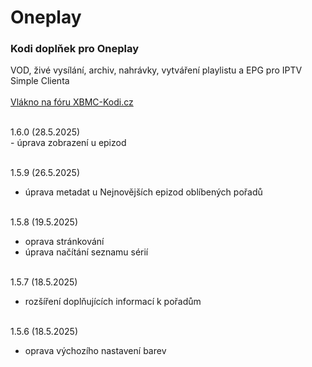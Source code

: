 <h1>Oneplay</h1>
<p>
<h3>Kodi doplňek pro Oneplay</h3>
<p>
VOD, živé vysílání, archiv, nahrávky, vytváření playlistu a EPG pro IPTV Simple Clienta<br><br>
<a href="https://www.xbmc-kodi.cz/prispevek-oneplay">Vlákno na fóru XBMC-Kodi.cz</a><br><br>
</p>
<p>
1.6.0 (28.5.2025)<br>
- úprava zobrazení u epizod<br><br>

1.5.9 (26.5.2025)<br>
- úprava metadat u Nejnovějších epizod oblíbených pořadů<br><br>

1.5.8 (19.5.2025)<br>
- oprava stránkování<br>
- úprava načítání seznamu sérií<br><br>

1.5.7 (18.5.2025)<br>
- rozšíření doplňujících informací k pořadům<br><br>

1.5.6 (18.5.2025)<br>
- oprava výchozího nastavení barev<br>
</p>
